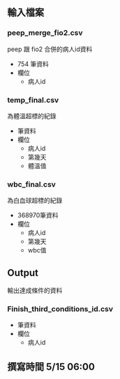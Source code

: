 ## 輸入檔案

### peep_merge_fio2.csv
peep 跟 fio2 合併的病人id資料
- 754 筆資料
- 欄位
  - 病人id

### temp_final.csv
為體溫超標的紀錄
- 筆資料
- 欄位
  - 病人id
  - 第幾天
  - 體溫值

### wbc_final.csv
為白血球超標的紀錄
- 368970筆資料
- 欄位
  - 病人id
  - 第幾天
  - wbc值


## Output

輸出達成條件的資料

### Finish_third_conditions_id.csv
-  筆資料
- 欄位
  - 病人id

## 撰寫時間 5/15 06:00
